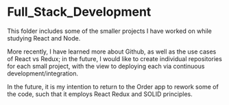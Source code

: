 # Full_Stack_Development

This folder includes some of the smaller projects I have worked on while studying React and Node.

More recently, I have learned more about Github, as well as the use cases of React vs Redux; in the future, I would like to create individual repositories for each small project, with the view to deploying each via continuous development/integration.

In the future, it is my intention to return to the Order app to rework some of the code, such that it employs React Redux and SOLID principles.
